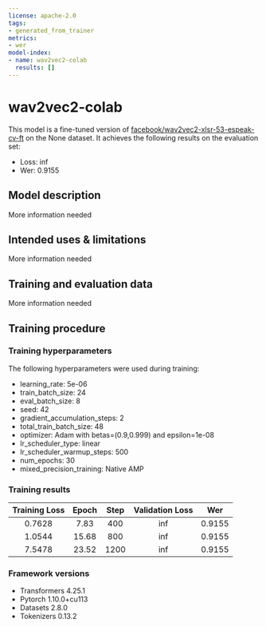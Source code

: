 ```yaml
---
license: apache-2.0
tags:
- generated_from_trainer
metrics:
- wer
model-index:
- name: wav2vec2-colab
  results: []
---
```


<!-- This model card has been generated automatically according to the information the Trainer had access to. You
should probably proofread and complete it, then remove this comment. -->

# wav2vec2-colab

This model is a fine-tuned version of [facebook/wav2vec2-xlsr-53-espeak-cv-ft](https://huggingface.co/facebook/wav2vec2-xlsr-53-espeak-cv-ft) on the None dataset.
It achieves the following results on the evaluation set:
- Loss: inf
- Wer: 0.9155

## Model description

More information needed

## Intended uses & limitations

More information needed

## Training and evaluation data

More information needed

## Training procedure

### Training hyperparameters

The following hyperparameters were used during training:
- learning_rate: 5e-06
- train_batch_size: 24
- eval_batch_size: 8
- seed: 42
- gradient_accumulation_steps: 2
- total_train_batch_size: 48
- optimizer: Adam with betas=(0.9,0.999) and epsilon=1e-08
- lr_scheduler_type: linear
- lr_scheduler_warmup_steps: 500
- num_epochs: 30
- mixed_precision_training: Native AMP

### Training results

| Training Loss | Epoch | Step | Validation Loss | Wer    |
|:-------------:|:-----:|:----:|:---------------:|:------:|
| 0.7628        | 7.83  | 400  | inf             | 0.9155 |
| 1.0544        | 15.68 | 800  | inf             | 0.9155 |
| 7.5478        | 23.52 | 1200 | inf             | 0.9155 |


### Framework versions

- Transformers 4.25.1
- Pytorch 1.10.0+cu113
- Datasets 2.8.0
- Tokenizers 0.13.2
